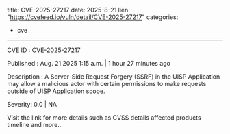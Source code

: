  
title: CVE-2025-27217
date: 2025-8-21
lien: "https://cvefeed.io/vuln/detail/CVE-2025-27217"
categories:
  - cve
---

CVE ID : CVE-2025-27217

Published :  Aug. 21
2025
1:15 a.m. | 1 hour
27 minutes ago

Description : A Server-Side Request Forgery (SSRF) in the UISP Application may allow a malicious actor with certain permissions to make requests outside of UISP Application scope.

Severity: 0.0 | NA

Visit the link for more details
such as CVSS details
affected products
timeline
and more...
